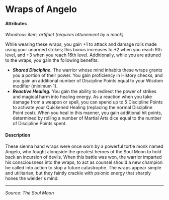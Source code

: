 # Wraps of Angelo

#### Attributes

_Wondrous item, artifact (requires attunement by a monk)_

While wearing these wraps, you gain +1 to attack and damage rolls made using your unarmed strikes; this bonus increases to +2 when you reach 9th level, and +3 when you reach 16th level. Additionally, while you are attuned to the wraps, you gain the following benefits:

- _**Shared Discipline.**_ The warrior whose mind inhabits these wraps grants you a portion of their power. You gain proficiency in History checks, and you gain an additional number of Discipline Points equal to your Wisdom modifier (minimum 1).
- _**Reactive Healing.**_ You gain the ability to redirect the power of strikes and magical harm into healing energy. As a reaction when you take damage from a weapon or spell, you can spend up to 5 Discipline Points to activate your Quickened Healing (replacing the normal Discipline Point cost). When you heal in this manner, you gain additional hit points, determined by rolling a number of Martial Arts dice equal to the number of Discipline Points spent.

#### Description

These sienna hand wraps were once worn by a powerful tortle monk named Angelo, who fought alongside the greatest heroes of the Soul Moon to hold back an incursion of devils. When this battle was won, the warrior imparted his consciousness into the wraps, to act as counsel should a new champion be called into action to stop a future catastrophe. The wraps appear simple and utilitarian, but they faintly crackle with psionic energy that sharply hones the wielder's mind.

---

_Source: The Soul Moon_
